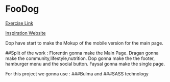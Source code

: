 # FooDog

[Exercise Link](https://github.com/becodeorg/BXL-Swartz-2.6/blob/master/Assessment/FoodDog/README.md)

[Inspiration Website](https://www.gamekult.com/)

Dop have start to make the Mokup of the mobile version for the main page.

##Split of the work : 
Florentin gonna make the Main Page.
Dragan gonna make the community,lifestyle,nutrition.
Dop gonna make the the footer, hamburger menu and the social button.
Faysal gonna make the single page.


For this project we gonna use : ###Bulma and ###SASS technology
